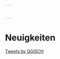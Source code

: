 ```yaml
---


---
```


# Neuigkeiten

<a class="twitter-timeline" href="https://twitter.com/QGISCH?ref_src=twsrc%5Etfw">Tweets by QGISCH</a> <script async src="https://platform.twitter.com/widgets.js" charset="utf-8"></script> 
